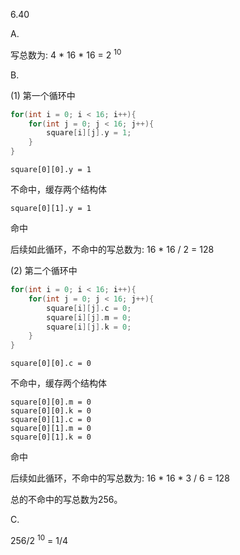 6.40

A.

写总数为: 4 \* 16 \* 16 = 2 <sup>10</sup>  

B.

(1) 第一个循环中

```c
for(int i = 0; i < 16; i++){
    for(int j = 0; j < 16; j++){
        square[i][j].y = 1;
    }
}
```

    square[0][0].y = 1

不命中，缓存两个结构体  

    square[0][1].y = 1

命中  

后续如此循环，不命中的写总数为: 16 \* 16 / 2 = 128  

(2) 第二个循环中  

```c
for(int i = 0; i < 16; i++){
    for(int j = 0; j < 16; j++){
        square[i][j].c = 0;
        square[i][j].m = 0;
        square[i][j].k = 0;
    }
}
```

    square[0][0].c = 0

不命中，缓存两个结构体

    square[0][0].m = 0
    square[0][0].k = 0
    square[0][1].c = 0
    square[0][1].m = 0
    square[0][1].k = 0

命中  

后续如此循环，不命中的写总数为: 16 \* 16 \* 3 / 6 = 128  

总的不命中的写总数为256。  

C.

256/2 <sup>10</sup> = 1/4


